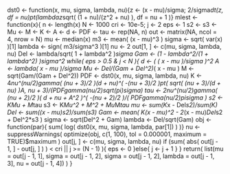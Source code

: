 dst0 <- function(x, mu, sigma, lambda, nu){z <- (x - mu)/sigma; 2/sigma*dt(z, df = nu)*pt(lambda*z*sqrt( (1 + nu)/(z^2 + nu) ), df = nu + 1 )}
mlest <- function(x){
    n <- length(x)
    N <- 1000
    cri <- 10e-5;
    j <- 2
    eps <- 1
    s2 <- s3 <- Mu <- M <- K <- A <- d <- PDF <- tau <- rep(NA, n)
    out <- matrix(NA, ncol = 4, nrow = N)
    mu <- median(x)
    m3 <- mean( (x - mu)^3 )
    sigma <- sqrt( var(x) )[1]
    lambda <- sign( m3/sigma^3 )[1]
    nu <- 2
    out[1, ] <- c(mu, sigma, lambda, nu)
    Del <- lambda/sqrt( 1 + lambda^2 )*sigma
    Gam <- (1 - lambda^2/(1 + lambda^2) )*sigma^2
    while( eps > 0.5 & j < N ){
    d <- ( ( x - mu )/sigma )^2
    A <- lambda*( x - mu )/sigma
    Mu <- Del/(Gam + Del^2)*( x - mu )
    M <- sqrt(Gam/(Gam + Del^2))
    PDF <- dst0(x, mu, sigma, lambda, nu)
        K <- 4*nu^(nu/2)*gamma( (nu + 3)/2 )*(d + nu)^( -(nu + 3)/2 )*pt( sqrt( (nu + 3)/(d + nu) )*A, nu + 3)/(PDF*gamma(nu/2)*sqrt(pi)*sigma)
        tau <- 2*nu^(nu/2)*gamma( (nu + 2)/2 )*( d + nu + A^2 )^( -(nu + 2)/2 )/( PDF*gamma(nu/2)*pi*sigma )
        s2 <- K*Mu + M*tau
        s3 <- K*Mu^2 + M^2 + Mu*M*tau
      mu <- sum(K*x - Del*s2)/sum(K)
      Del <- sum((x - mu)*s2)/sum(s3)
      Gam <- mean( K*(x - mu)^2 - 2*(x - mu)*Del*s2 + Del^2*s3 )
     sigma <- sqrt(Del^2 + Gam)
      lambda <- Del/sqrt(Gam)
      obj <- function(par){ sum( log( dst0(x, mu, sigma, lambda, par[1]) ) )}
      nu <- suppressWarnings( optimize(obj, c(1, 100), tol = 0.000001, maximum = TRUE)$maximum )
      out[j, ] <- c(mu, sigma, lambda, nu)
      if (sum( abs( out[j - 1, ] - out[j, ] ) ) < cri || j >= (N - 1) ){
        eps <- 0
      }else{ j <- j + 1 }
    }
    return( list(mu = out[j - 1, 1], sigma = out[j - 1, 2], sigma = out[j - 1, 2], lambda = out[j - 1, 3], nu = out[j - 1, 4]) )
  }
